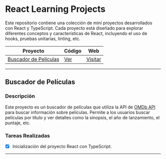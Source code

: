 
# React Learning Projects

Este repositorio contiene una colección de mini proyectos desarrollados con React y TypeScript. Cada proyecto está diseñado para explorar diferentes conceptos y características de React, incluyendo el uso de hooks, pruebas unitarias, linting, etc.


| Proyecto | Código | Web |
| --- | --- | --- |
| [Buscador de Películas](#buscador-de-películas) | [Ver](buscador-peliculas/) | [Visitar]() |


---

## Buscador de Películas

### Descripción

Este proyecto es un buscador de películas que utiliza la API de [OMDb API](https://www.omdbapi.com/) para buscar información sobre películas. Permite a los usuarios buscar películas por título y ver detalles como la sinopsis, el año de lanzamiento, el puntaje, etc.

### Tareas Realizadas

- [x] Inicialización del proyecto React con TypeScript.

---
